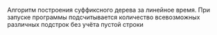 Алгоритм построения суффиксного дерева за линейное время. При запуске программы подсчитывается количество всевозможных различных подстрок без учёта пустой строки 
